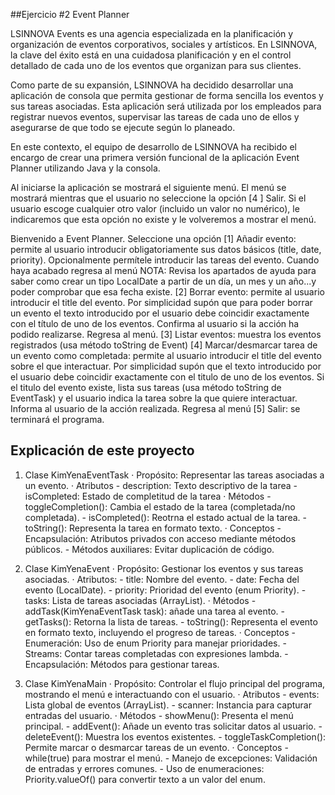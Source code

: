 ##Ejercicio #2 Event Planner

LSINNOVA Events es una agencia especializada en la planificación y organización de eventos corporativos, sociales y artísticos. En LSINNOVA, la clave del éxito está en una cuidadosa planificación y en el control detallado de cada uno de los eventos que organizan para sus clientes.

Como parte de su expansión, LSINNOVA ha decidido desarrollar una aplicación de consola que permita gestionar de forma sencilla los eventos y sus tareas asociadas. Esta aplicación será utilizada por los empleados para registrar nuevos eventos, supervisar las tareas de cada uno de ellos y asegurarse de que todo se ejecute según lo planeado.

En este contexto, el equipo de desarrollo de LSINNOVA ha recibido el encargo de crear una primera versión funcional de la aplicación Event Planner utilizando Java y la consola.

Al iniciarse la aplicación se mostrará el siguiente menú. El menú se mostrará mientras que el usuario no seleccione la opción [4 ] Salir. Si el usuario escoge cualquier otro valor (incluido un valor no numérico), le indicaremos que esta opción no existe y le volveremos a mostrar el menú.

Bienvenido a Event Planner. Seleccione una opción
[1] Añadir evento: permite al usuario introducir obligatoriamente sus datos básicos (title, date, priority). Opcionalmente permítele introducir las tareas del evento. Cuando haya acabado regresa al menú
NOTA: Revisa los apartados de ayuda para saber como crear un tipo LocalDate  a partir de un día, un mes y un año...y poder comprobar que esa fecha existe.
[2] Borrar evento: permite al usuario introducir el title del evento. Por simplicidad supón que para poder borrar un evento el texto introducido por el usuario debe coincidir exactamente con el título de uno de los eventos. Confirma al usuario si la acción ha podido realizarse. Regresa al menú.
[3] Listar eventos: muestra los eventos registrados (usa método toString de Event)
[4] Marcar/desmarcar tarea de un evento como completada: permite al usuario introducir el title del evento sobre el que interactuar. Por simplicidad supón que el texto introducido por el usuario debe coincidir exactamente con el titulo de uno de los eventos. Si el titulo del evento existe, lista sus tareas (usa método toString de EventTask) y el usuario indica la tarea sobre la que quiere interactuar. Informa al usuario de la acción realizada. Regresa al menú
[5] Salir: se terminará el programa.


## Explicación de este proyecto
1. Clase KimYenaEventTask
    · Propósito: Representar las tareas asociadas a un evento.
    · Atributos
        - description: Texto descriptivo de la tarea
        - isCompleted: Estado de completitud de la tarea
    · Métodos
        - toggleCompletion(): Cambia el estado de la tarea (completada/no completada).
        - isCompleted(): Reotrna el estado actual de la tarea.
        - toString(): Representa la tarea en formato texto.
    · Conceptos
        - Encapsulación: Atributos privados con acceso mediante métodos públicos.
        - Métodos auxiliares: Evitar duplicación de código.

2. Clase KimYenaEvent
    · Propósito: Gestionar los eventos y sus tareas asociadas.
    · Atributos:
        - title: Nombre del evento.
        - date: Fecha del evento (LocalDate).
        - priority: Prioridad del evento (enum Priority).
        - tasks: Lista de tareas asociadas (ArrayList<KimYenaEventTask>).
   · Métodos
        - addTask(KimYenaEventTask task): añade una tarea al evento.
        - getTasks(): Retorna la lista de tareas.
        - toString(): Representa el evento en formato texto, incluyendo el progreso de tareas.
    · Conceptos
        - Enumeración: Uso de enum Priority para manejar prioridades.
        - Streams: Contar tareas completadas con expresiones lambda.
        - Encapsulación: Métodos para gestionar tareas.

3. Clase KimYenaMain
    · Propósito: Controlar el flujo principal del programa, mostrando el menú e interactuando con el usuario.
    · Atributos
        - events: Lista global de eventos (ArrayList<KimYenaEvent>).
        - scanner: Instancia para capturar entradas del usuario.
    · Métodos
        - showMenu(): Presenta el menú principal.
        - addEvent(): Añade un evento tras solicitar datos al usuario.
        - deleteEvent(): Muestra los eventos existentes.
        - toggleTaskCompletion(): Permite marcar o desmarcar tareas de un evento.
    · Conceptos
        - while(true) para mostrar el menú.
        - Manejo de excepciones: Validación de entradas y errores comunes.
        - Uso de enumeraciones: Priority.valueOf() para convertir texto a un valor del enum.



